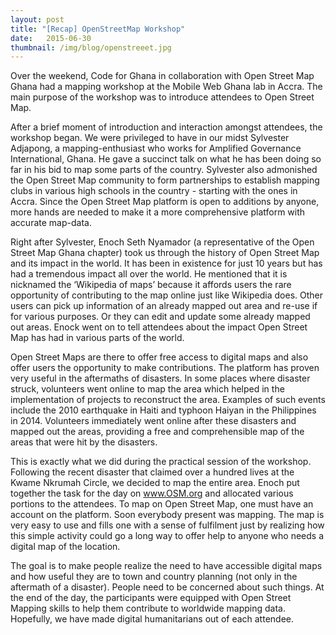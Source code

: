 ```yaml
---
layout: post
title: "[Recap] OpenStreetMap Workshop"
date:   2015-06-30
thumbnail: /img/blog/openstreeet.jpg
---
```


 Over the weekend, Code for Ghana in collaboration with Open Street Map Ghana had a mapping workshop at the Mobile Web Ghana lab in Accra. The main purpose of the workshop was to introduce attendees to Open Street Map.

After a brief moment of introduction and interaction amongst attendees, the workshop began. We were privileged to have in our midst Sylvester Adjapong, a mapping-enthusiast who works for Amplified Governance International, Ghana. He gave a succinct talk on what he has been doing so far in his bid to map some parts of the country. Sylvester also admonished the Open Street Map community to form partnerships to establish mapping clubs in various high schools in the country - starting with the ones in Accra. Since the Open Street Map platform is open to additions by anyone, more hands are needed to make it a more comprehensive platform with accurate map-data.

Right after Sylvester, Enoch Seth Nyamador  (a representative of the Open Street Map Ghana chapter) took us through the history of Open Street Map and its impact in the world. It has been in existence for just 10 years but has had a tremendous impact all over the world. He mentioned that it is nicknamed the ‘Wikipedia of maps’ because it affords users the rare opportunity of contributing to the map online just like Wikipedia does. Other users can pick up information of an already mapped out area and re-use if for various purposes. Or they can edit and update some already mapped out areas. Enock went on to tell attendees about the impact Open Street Map has had in various parts of the world.

Open Street Maps are there to offer free access to digital maps and also offer users the opportunity to make contributions. The platform has proven very useful in the aftermaths of disasters. In some places where disaster struck, volunteers went online to map the area which helped in the implementation of projects to reconstruct the area. Examples of such events include the 2010 earthquake in Haiti and typhoon Haiyan in the Philippines in 2014. Volunteers immediately went online after these disasters and mapped out the areas, providing a free and comprehensible map of the areas that were hit by the disasters.

This is exactly what we did during the practical session of the workshop. Following the recent disaster that claimed over a hundred lives at the Kwame Nkrumah Circle, we decided to map the entire area. Enoch put together the task for the day on www.OSM.org and allocated various portions to the attendees. To map on Open Street Map, one must have an account on the platform. Soon everybody present was mapping. The map is very easy to use and fills one with a sense of fulfilment just by realizing how this simple activity could go a long way to offer help to anyone who needs a digital map of the location.

The goal is to make people realize the need to have accessible digital maps and how useful they are to town and country planning (not only in the aftermath of a disaster). People need to be concerned about such things. At the end of the day, the participants were equipped with Open Street Mapping skills to help them contribute to worldwide mapping data. Hopefully, we have made digital humanitarians out of each attendee. 



